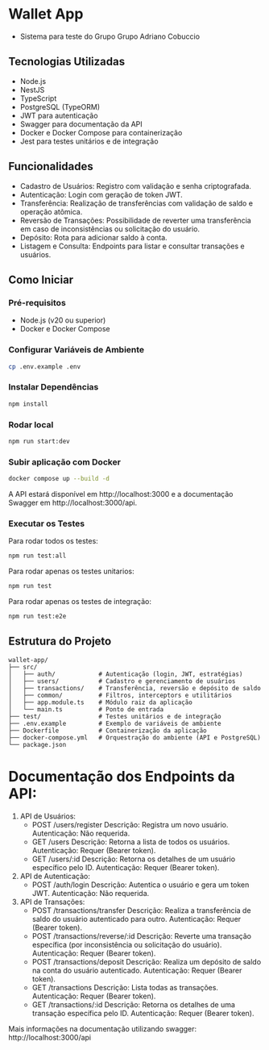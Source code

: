 # Wallet App

- Sistema para teste do Grupo Grupo Adriano Cobuccio

## Tecnologias Utilizadas
- Node.js
- NestJS
- TypeScript
- PostgreSQL (TypeORM)
- JWT para autenticação
- Swagger para documentação da API
- Docker e Docker Compose para containerização
- Jest para testes unitários e de integração

## Funcionalidades
- Cadastro de Usuários: Registro com validação e senha criptografada.
- Autenticação: Login com geração de token JWT.
- Transferência: Realização de transferências com validação de saldo e operação atômica.
- Reversão de Transações: Possibilidade de reverter uma transferência em caso de inconsistências ou solicitação do usuário.
- Depósito: Rota para adicionar saldo à conta.
- Listagem e Consulta: Endpoints para listar e consultar transações e usuários.

## Como Iniciar
### Pré-requisitos
- Node.js (v20 ou superior)
- Docker e Docker Compose

### Configurar Variáveis de Ambiente

```bash
cp .env.example .env
```

### Instalar Dependências

```bash
npm install
```

### Rodar local
```bash
npm run start:dev
```

### Subir aplicação com Docker

```bash
docker compose up --build -d
```

A API estará disponível em http://localhost:3000 e a documentação Swagger em http://localhost:3000/api.

### Executar os Testes
Para rodar todos os testes:
```bash
npm run test:all
```

Para rodar apenas os testes unitarios:

```bash
npm run test
```

Para rodar apenas os testes de integração:

```bash
npm run test:e2e
```

## Estrutura do Projeto
```
wallet-app/
├── src/
│   ├── auth/            # Autenticação (login, JWT, estratégias)
│   ├── users/           # Cadastro e gerenciamento de usuários
│   ├── transactions/    # Transferência, reversão e depósito de saldo
│   ├── common/          # Filtros, interceptors e utilitários
│   ├── app.module.ts    # Módulo raiz da aplicação
│   └── main.ts          # Ponto de entrada
├── test/                # Testes unitários e de integração
├── .env.example         # Exemplo de variáveis de ambiente
├── Dockerfile           # Containerização da aplicação
├── docker-compose.yml   # Orquestração do ambiente (API e PostgreSQL)
└── package.json
```

# Documentação dos Endpoints da API:

1. API de Usuários:
   - POST /users/register
        Descrição: Registra um novo usuário.
        Autenticação: Não requerida.
   - GET /users
        Descrição: Retorna a lista de todos os usuários.
        Autenticação: Requer (Bearer token).
   - GET /users/:id
        Descrição: Retorna os detalhes de um usuário específico pelo ID.
        Autenticação: Requer (Bearer token).
2. API de Autenticação:
   - POST /auth/login
        Descrição: Autentica o usuário e gera um token JWT.
        Autenticação: Não requerida.
3. API de Transações:
   - POST /transactions/transfer
        Descrição: Realiza a transferência de saldo do usuário autenticado para outro.
        Autenticação: Requer (Bearer token).
   - POST /transactions/reverse/:id
        Descrição: Reverte uma transação específica (por inconsistência ou solicitação do usuário).
        Autenticação: Requer (Bearer token).
   - POST /transactions/deposit
        Descrição: Realiza um depósito de saldo na conta do usuário autenticado.
        Autenticação: Requer (Bearer token).
   - GET /transactions
        Descrição: Lista todas as transações.
        Autenticação: Requer (Bearer token).
   - GET /transactions/:id
        Descrição: Retorna os detalhes de uma transação específica pelo ID.
        Autenticação: Requer (Bearer token).

Mais informações na documentação utilizando swagger: http://localhost:3000/api